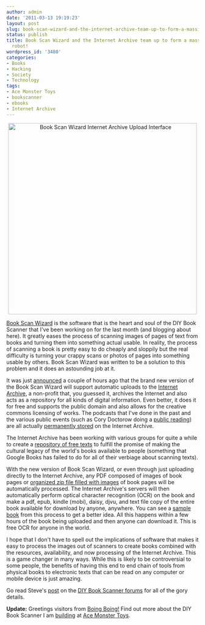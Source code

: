 ```yaml
---
author: admin
date: '2011-03-13 19:19:23'
layout: post
slug: book-scan-wizard-and-the-internet-archive-team-up-to-form-a-massive-book-scanning-robot
status: publish
title: Book Scan Wizard and the Internet Archive team up to form a massive book scanning
  robot!
wordpress_id: '3480'
categories:
- Books
- Hacking
- Society
- Technology
tags:
- Ace Monster Toys
- bookscanner
- ebooks
- Internet Archive
---
```

<p style="text-align: center"><a href="http://www.flickr.com/photos/albill/5524983866/" title="Book Scan Wizard Internet Archive Upload Interface by albill, on Flickr"><img src="https://farm6.static.flickr.com/5178/5524983866_b7e84b6074.jpg" width="494" height="500" alt="Book Scan Wizard Internet Archive Upload Interface" /></a></p>

<a href="http://sourceforge.net/projects/bookscanwizard/">Book Scan Wizard</a> is the software that is the heart and soul of the DIY Book Scanner that I've been working on for the last month (and blogging about here). It greatly eases the process of scanning images of pages of text from books and turning them into something actual usable. In reality, the process of scanning a book is pretty easy to do cheaply and sloppily but the real difficulty is turning your crappy scans or photos of pages into something usable by others. Book Scan Wizard was written to be a solution to this problem and it does an astounding job at it.

It was just <a href="http://diybookscanner.org/forum/viewtopic.php?f=9&t=907">announced</a> a couple of hours ago that the brand new version of the Book Scan Wizard will support automatic uploads to the <a href="http://www.archive.org">Internet Archive</a>, a non-profit that, you guessed it, archives the Internet and also acts as a repository for all kinds of digital information. Even better, it does it for free and supports the public domain and also allows for the creative commons licensing of works. The podcasts that I've done in the past and the various public events (such as Cory Doctorow doing a <a href="http://www.archive.org/details/Doctorow_Little_Brother_Reading_at_Codys_Books">public reading</a>) are all actually <a href="http://www.archive.org/search.php?query=%22Al%20Billings%22">permanently stored</a> on the Internet Archive.

The Internet Archive has been working with various groups for quite a while to create a <a href="http://www.archive.org/details/texts">repository of free texts</a> to fulfill the promise of making the cultural legacy of the world's books available to people (something that Google Books has failed to do for all of their verbiage about scanning texts). 

With the new version of Book Scan Wizard, or even through just uploading directly to the Internet Archive, any PDF composed of images of book pages or <a href="http://raj.blog.archive.org/2011/02/24/new-upload-format-_images-zip-for-scribe-style-uploads/">organized zip file filled with images</a> of book pages will be automatically processed. The Internet Archive's servers will then automatically perform optical character recognition (OCR) on the book and make a pdf, epub, kindle (mobi), daisy, djvu, and text file copy of the entire book available for download by anyone, anywhere. You can see a <a href="http://www.archive.org/details/BigBookOfFairyTalesA">sample book</a> from this process to get a better idea. All this happens within a few hours of the book being uploaded and then anyone can download it. This is free OCR for anyone in the world.

I hope that I don't have to spell out the implications of software that makes it easy to process the images out of scanners to create books combined with the resources, availability, and now processing of the Internet Archive. This is a game changer in many ways. While this is likely to be controversial to some people, the benefits of having this end to end chain of tools from physical books to electronic texts that can be read on any computer or mobile device is just amazing.

Go read Steve's <a href="http://diybookscanner.org/forum/viewtopic.php?f=9&t=907">post</a> on the <a href="http://diybookscanner.org/forum/index.php">DIY Book Scanner forums</a> for all of the gory details.

<strong>Update:</strong> Greetings visitors from <a href="http://boingboing.net/2011/03/14/automatically-add-sc.html">Boing Boing!</a> Find out more about the DIY Book Scanner I am <a href="/tag/bookscanner/">building</a> at <a href="http://www.acemonstertoys.org">Ace Monster Toys</a>.

